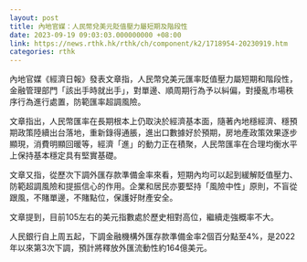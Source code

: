 ```yaml
---
layout: post
title: 內地官媒：人民幣兌美元貶值壓力屬短期及階段性
date: 2023-09-19 09:03:03.000000000 +08:00
link: https://news.rthk.hk/rthk/ch/component/k2/1718954-20230919.htm
categories: rthk
---
```


內地官媒《經濟日報》發表文章指，人民幣兌美元匯率貶值壓力屬短期和階段性，金融管理部門「該出手時就出手」，對單邊、順周期行為予以糾偏，對擾亂市場秩序行為進行處置，防範匯率超調風險。

文章指出，人民幣匯率在長期根本上仍取決於經濟基本面，隨著內地穩經濟、穩預期政策陸續出台落地，重新錄得通脹，進出口數據好於預期，房地產政策效果逐步顯現，消費明顯回暖等，經濟「進」的動力正在積聚，人民幣匯率在合理均衡水平上保持基本穩定具有堅實基礎。

文章又指，從歷次下調外匯存款準備金率來看，短期內均可以起到緩解貶值壓力、防範超調風險和提振信心的作用。企業和居民亦要堅持「風險中性」原則，不盲從跟風，不賭單邊，不賭點位，保護好財產安全。

文章提到，目前105左右的美元指數處於歷史相對高位，繼續走強概率不大。

人民銀行自上周五起，下調金融機構外匯存款準備金率2個百分點至4%，是2022年以來第3次下調，預計將釋放外匯流動性約164億美元。
